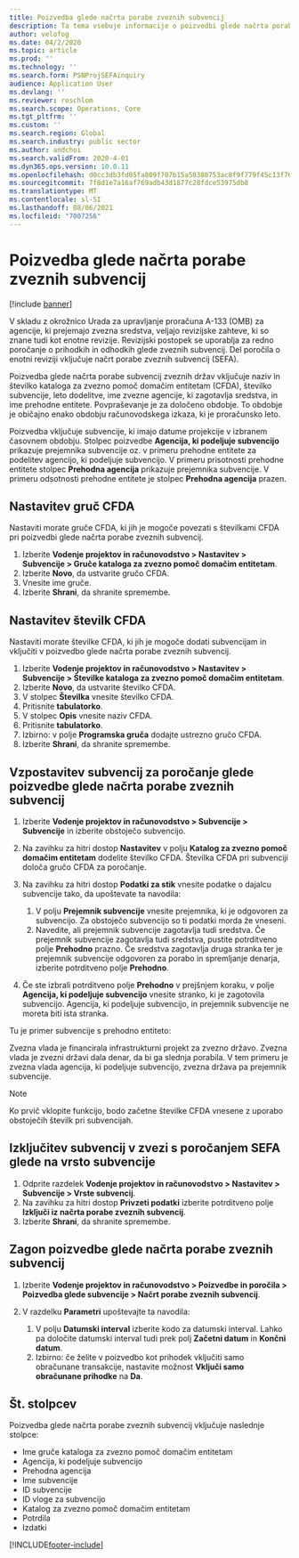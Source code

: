 ```yaml
---
title: Poizvedba glede načrta porabe zveznih subvencij
description: Ta tema vsebuje informacije o poizvedbi glede načrta porabe zveznih subvencij.
author: velofog
ms.date: 04/2/2020
ms.topic: article
ms.prod: ''
ms.technology: ''
ms.search.form: PSNProjSEFAinquiry
audience: Application User
ms.devlang: ''
ms.reviewer: roschlom
ms.search.scope: Operations, Core
ms.tgt_pltfrm: ''
ms.custom: ''
ms.search.region: Global
ms.search.industry: public sector
ms.author: andchoi
ms.search.validFrom: 2020-4-01
ms.dyn365.ops.version: 10.0.11
ms.openlocfilehash: d0cc3db3fd05fa809f707b15a50380753ac8f9f779f45c13f707321d2b0e0841
ms.sourcegitcommit: 7f8d1e7a16af769adb43d1877c28fdce53975db8
ms.translationtype: MT
ms.contentlocale: sl-SI
ms.lasthandoff: 08/06/2021
ms.locfileid: "7007256"
---
```

# <a name="schedule-of-expenditures-of-federal-awards-inquiry"></a>Poizvedba glede načrta porabe zveznih subvencij

[!include [banner](../includes/banner.md)]

V skladu z okrožnico Urada za upravljanje proračuna A-133 (OMB) za agencije, ki prejemajo zvezna sredstva, veljajo revizijske zahteve, ki so znane tudi kot enotne revizije. Revizijski postopek se uporablja za redno poročanje o prihodkih in odhodkih glede zveznih subvencij. Del poročila o enotni reviziji vključuje načrt porabe zveznih subvencij (SEFA).

Poizvedba glede načrta porabe subvencij zveznih držav vključuje naziv in številko kataloga za zvezno pomoč domačim entitetam (CFDA), številko subvencije, leto dodelitve, ime zvezne agencije, ki zagotavlja sredstva, in ime prehodne entitete. Povpraševanje je za določeno obdobje. To obdobje je običajno enako obdobju računovodskega izkaza, ki je proračunsko leto.

Poizvedba vključuje subvencije, ki imajo datume projekcije v izbranem časovnem obdobju. Stolpec poizvedbe **Agencija, ki podeljuje subvencijo** prikazuje prejemnika subvencije oz. v primeru prehodne entitete za podelitev agencijo, ki podeljuje subvencijo. V primeru prisotnosti prehodne entitete stolpec **Prehodna agencija** prikazuje prejemnika subvencije. V primeru odsotnosti prehodne entitete je stolpec **Prehodna agencija** prazen.

## <a name="set-up-the-cfda-clusters"></a>Nastavitev gruč CFDA

Nastaviti morate gruče CFDA, ki jih je mogoče povezati s številkami CFDA pri poizvedbi glede načrta porabe zveznih subvencij.

1. Izberite **Vodenje projektov in računovodstvo \> Nastavitev \> Subvencije \> Gruče kataloga za zvezno pomoč domačim entitetam**.
2. Izberite **Novo**, da ustvarite gručo CFDA.
3. Vnesite ime gruče.
4. Izberite **Shrani**, da shranite spremembe.

## <a name="set-up-cfda-numbers"></a>Nastavitev številk CFDA

Nastaviti morate številke CFDA, ki jih je mogoče dodati subvencijam in vključiti v poizvedbo glede načrta porabe zveznih subvencij.

1. Izberite **Vodenje projektov in računovodstvo \> Nastavitev \> Subvencije \> Številke kataloga za zvezno pomoč domačim entitetam**.
2. Izberite **Novo**, da ustvarite številko CFDA.
3. V stolpec **Številka** vnesite številko CFDA.
4. Pritisnite **tabulatorko**.
5. V stolpec **Opis** vnesite naziv CFDA.
6. Pritisnite **tabulatorko**.
7. Izbirno: v polje **Programska gruča** dodajte ustrezno gručo CFDA.
8. Izberite **Shrani**, da shranite spremembe.

## <a name="set-up-grants-to-report-for-the-schedule-of-expenditures-of-federal-awards-inquiry"></a>Vzpostavitev subvencij za poročanje glede poizvedbe glede načrta porabe zveznih subvencij

1. Izberite **Vodenje projektov in računovodstvo \> Subvencije \> Subvencije** in izberite obstoječo subvencijo.
2. Na zavihku za hitri dostop **Nastavitev** v polju **Katalog za zvezno pomoč domačim entitetam** dodelite številko CFDA. Številka CFDA pri subvenciji določa gručo CFDA za poročanje.
3. Na zavihku za hitri dostop **Podatki za stik** vnesite podatke o dajalcu subvencije tako, da upoštevate ta navodila:

    1. V polju **Prejemnik subvencije** vnesite prejemnika, ki je odgovoren za subvencijo. Za obstoječo subvencijo so ti podatki morda že vneseni.
    2. Navedite, ali prejemnik subvencije zagotavlja tudi sredstva. Če prejemnik subvencije zagotavlja tudi sredstva, pustite potrditveno polje **Prehodno** prazno. Če sredstva zagotavlja druga stranka ter je prejemnik subvencije odgovoren za porabo in spremljanje denarja, izberite potrditveno polje **Prehodno**.

4. Če ste izbrali potrditveno polje **Prehodno** v prejšnjem koraku, v polje **Agencija, ki podeljuje subvencijo** vnesite stranko, ki je zagotovila subvencijo. Agencija, ki podeljuje subvencijo, in prejemnik subvencije ne moreta biti ista stranka.

Tu je primer subvencije s prehodno entiteto:

Zvezna vlada je financirala infrastrukturni projekt za zvezno državo. Zvezna vlada je zvezni državi dala denar, da bi ga slednja porabila. V tem primeru je zvezna vlada agencija, ki podeljuje subvencijo, zvezna država pa prejemnik subvencije.

> [!NOTE] 
> Ko prvič vklopite funkcijo, bodo začetne številke CFDA vnesene z uporabo obstoječih številk pri subvencijah.

## <a name="exclude-grants-from-sefa-reporting-based-on-the-grant-type"></a>Izključitev subvencij v zvezi s poročanjem SEFA glede na vrsto subvencije

1. Odprite razdelek **Vodenje projektov in računovodstvo \> Nastavitev \> Subvencije \> Vrste subvencij**.
2. Na zavihku za hitri dostop **Privzeti podatki** izberite potrditveno polje **Izključi iz načrta porabe zveznih subvencij**.
3. Izberite **Shrani**, da shranite spremembe.

## <a name="run-the-schedule-of-expenditures-of-federal-awards-inquiry"></a>Zagon poizvedbe glede načrta porabe zveznih subvencij

1. Izberite **Vodenje projektov in računovodstvo \> Poizvedbe in poročila \> Poizvedba glede subvencije \> Načrt porabe zveznih subvencij**.
2. V razdelku **Parametri** upoštevajte ta navodila:

    1. V polju **Datumski interval** izberite kodo za datumski interval. Lahko pa določite datumski interval tudi prek polj **Začetni datum** in **Končni datum**.
    2. Izbirno: če želite v poizvedbo kot prihodek vključiti samo obračunane transakcije, nastavite možnost **Vključi samo obračunane prihodke** na **Da**.

## <a name="columns"></a>Št. stolpcev

Poizvedba glede načrta porabe zveznih subvencij vključuje naslednje stolpce:

- Ime gruče kataloga za zvezno pomoč domačim entitetam
- Agencija, ki podeljuje subvencijo
- Prehodna agencija
- Ime subvencije
- ID subvencije
- ID vloge za subvencijo
- Katalog za zvezno pomoč domačim entitetam
- Potrdila
- Izdatki


[!INCLUDE[footer-include](../includes/footer-banner.md)]